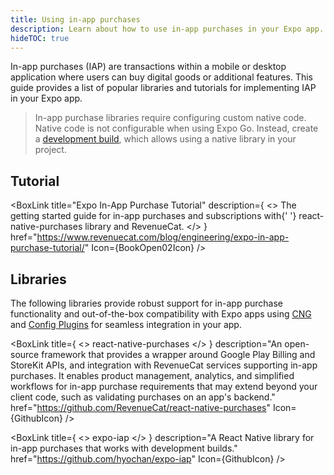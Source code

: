 ```yaml
---
title: Using in-app purchases
description: Learn about how to use in-app purchases in your Expo app.
hideTOC: true
---
```


In-app purchases (IAP) are transactions within a mobile or desktop application where users can buy digital goods or additional features. This guide provides a list of popular libraries and tutorials for implementing IAP in your Expo app.

> In-app purchase libraries require configuring custom native code. Native code is not configurable when using Expo Go. Instead, create a [development build](/develop/development-builds/introduction/), which allows using a native library in your project.

## Tutorial

<BoxLink
  title="Expo In-App Purchase Tutorial"
  description={
    <>
      The getting started guide for in-app purchases and subscriptions with{' '}
      react-native-purchases library and RevenueCat.
    </>
  }
  href="https://www.revenuecat.com/blog/engineering/expo-in-app-purchase-tutorial/"
  Icon={BookOpen02Icon}
/>

## Libraries

The following libraries provide robust support for in-app purchase functionality and out-of-the-box compatibility with Expo apps using [CNG](/workflow/continuous-native-generation/) and [Config Plugins](/config-plugins/introduction/) for seamless integration in your app.

<BoxLink
  title={
    <>
      react-native-purchases
    </>
  }
  description="An open-source framework that provides a wrapper around Google Play Billing and StoreKit APIs, and integration with RevenueCat services supporting in-app purchases. It enables product management, analytics, and simplified workflows for in-app purchase requirements that may extend beyond your client code, such as validating purchases on an app's backend."
  href="https://github.com/RevenueCat/react-native-purchases"
  Icon={GithubIcon}
/>

<BoxLink
  title={
    <>
      expo-iap
    </>
  }
  description="A React Native library for in-app purchases that works with development builds."
  href="https://github.com/hyochan/expo-iap"
  Icon={GithubIcon}
/>